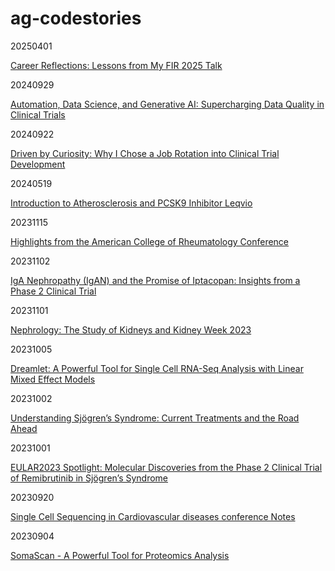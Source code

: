 # ag-codestories

20250401

[Career Reflections: Lessons from My FIR 2025 Talk](./vignettes/AG013_FIR_presentation.md)

20240929

[Automation, Data Science, and Generative AI: Supercharging Data Quality in Clinical Trials](./vignettes/AG012_DS_AI_Aut_clinical_trials.md)

20240922

[Driven by Curiosity: Why I Chose a Job Rotation into Clinical Trial Development](./vignettes/AG011_Driven_by_Curiosity.md)

20240519

[Introduction to Atherosclerosis and PCSK9 Inhibitor Leqvio](./vignettes/AG010_intro_atherosclerosis_leqvio.md)

20231115 

[Highlights from the American College of Rheumatology Conference](./vignettes/AG009_ACR2023_remarks.md)

20231102

[IgA Nephropathy (IgAN) and the Promise of Iptacopan: Insights from a Phase 2 Clinical Trial](./vignettes/AG008_LNP023_IgAN.md)

20231101

[Nephrology: The Study of Kidneys and Kidney Week 2023](./vignettes/AG007_kidney_week_2023.md)

20231005

[Dreamlet: A Powerful Tool for Single Cell RNA-Seq Analysis with Linear Mixed Effect Models](./vignettes/AG005_dreamlet_ad.md)

20231002

[Understanding Sjögren’s Syndrome: Current Treatments and the Road Ahead](./vignettes/AG004_sjd_treatment_strategy.md)

20231001

[EULAR2023 Spotlight: Molecular Discoveries from the Phase 2 Clinical Trial of Remibrutinib in Sjögren’s Syndrome](./vignettes/AG003_EULAR2023_remibrutinib_SjD.md)

20230920

[Single Cell Sequencing in Cardiovascular diseases conference Notes](./vignettes/AG002_GEMseq_notes.md)

20230904

[SomaScan - A Powerful Tool for Proteomics Analysis](https://medium.com/@grioni.andrea/somascan-a-powerful-tool-for-proteomics-analysis-dc3481374436)
